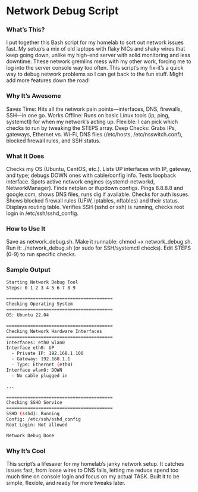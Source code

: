 # Network Debug Script
### What’s This?
I put together this Bash script for my homelab to sort out network issues fast. My setup’s a mix of old laptops with flaky NICs and shaky wires that keep going down, unlike my high-end server with solid monitoring and less downtime. These network gremlins mess with my other work, forcing me to log into the server console way too often. This script’s my fix-it’s a quick way to debug network problems so I can get back to the fun stuff. Might add more features down the road!



### Why It’s Awesome
Saves Time: Hits all the network pain points—interfaces, DNS, firewalls, SSH—in one go.
Works Offline: Runs on basic Linux tools (ip, ping, systemctl) for when my network’s acting up.
Flexible: I can pick which checks to run by tweaking the STEPS array.
Deep Checks: Grabs IPs, gateways, Ethernet vs. Wi-Fi, DNS files (/etc/hosts, /etc/nsswitch.conf), blocked firewall rules, and SSH status.



### What It Does
Checks my OS (Ubuntu, CentOS, etc.).
Lists UP interfaces with IP, gateway, and type; debugs DOWN ones with cable/config info.
Tests loopback interface.
Spots active network engines (systemd-networkd, NetworkManager).
Finds netplan or ifupdown configs.
Pings 8.8.8.8 and google.com, shows DNS files, runs dig if available.
Checks for auth issues.
Shows blocked firewall rules (UFW, iptables, nftables) and their status.
Displays routing table.
Verifies SSH (sshd or ssh) is running, checks root login in /etc/ssh/sshd_config.



### How to Use It
Save as network_debug.sh.
Make it runnable: chmod +x network_debug.sh.
Run it: ./network_debug.sh (or sudo for SSH/systemctl checks).
Edit STEPS (0-9) to run specific checks.

### Sample Output
```bash
Starting Network Debug Tool
Steps: 0 1 2 3 4 5 6 7 8 9

========================================
Checking Operating System
========================================
OS: Ubuntu 22.04

========================================
Checking Network Hardware Interfaces
========================================
Interfaces: eth0 wlan0
Interface eth0: UP
  - Private IP: 192.168.1.100
  - Gateway: 192.168.1.1
  - Type: Ethernet (eth0)
Interface wlan0: DOWN
  - No cable plugged in

...

========================================
Checking SSHD Service
========================================
SSHD (sshd): Running
Config: /etc/ssh/sshd_config
Root Login: Not allowed

Network Debug Done
```

### Why It’s Cool
This script’s a lifesaver for my homelab’s janky network setup. It catches issues fast, from loose wires to DNS fails, letting me reduce spend too much time on console login and focus on my actual TASK. Built it to be simple, flexible, and ready for more tweaks later.
